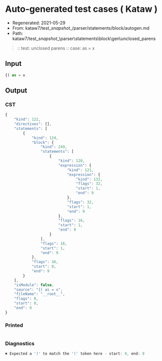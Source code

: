 # Auto-generated test cases ( Kataw )
- Regenerated: 2021-05-29
- From: kataw7/test\__snapshot__/parser/statements/block/autogen.md
- Path: kataw7/test\__snapshot__\parser\statements\block\gen\unclosed_parens
> :: test: unclosed parens
> :: case: as = x
## Input

`````js
{( as = x
`````
## Output

### CST

```javascript
{
    "kind": 122,
    "directives": [],
    "statements": [
        {
            "kind": 124,
            "block": {
                "kind": 249,
                "statements": [
                    {
                        "kind": 120,
                        "expression": {
                            "kind": 121,
                            "expression": {
                                "kind": 132,
                                "flags": 32,
                                "start": 1,
                                "end": 9
                            },
                            "flags": 32,
                            "start": 1,
                            "end": 9
                        },
                        "flags": 16,
                        "start": 1,
                        "end": 9
                    }
                ],
                "flags": 16,
                "start": 1,
                "end": 9
            },
            "flags": 16,
            "start": 0,
            "end": 9
        }
    ],
    "isModule": false,
    "source": "{( as = x",
    "fileName": "__root__",
    "flags": 0,
    "start": 0,
    "end": 9
}
```

### Printed

```javascript

```

### Diagnostics

```javascript
✖ Expected a ')' to match the '(' token here - start: 9, end: 9

```

